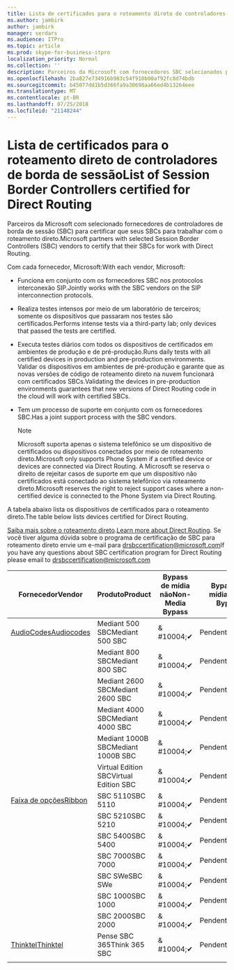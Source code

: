 ```yaml
---
title: Lista de certificados para o roteamento direto de controladores de borda de sessão
ms.author: jambirk
author: jambirk
manager: serdars
ms.audience: ITPro
ms.topic: article
ms.prod: skype-for-business-itpro
localization_priority: Normal
ms.collection: ''
description: Parceiros da Microsoft com fornecedores SBC selecionados para certificar a seu SBC para trabalham com o roteamento direto.
ms.openlocfilehash: 2ba827e734916b983c54f910b00af92fc8d74bdb
ms.sourcegitcommit: b45077dd1b5d366fa9a30698aa66ed4b13264eee
ms.translationtype: MT
ms.contentlocale: pt-BR
ms.lasthandoff: 07/25/2018
ms.locfileid: "21148244"
---
```

# <a name="list-of-session-border-controllers-certified-for-direct-routing"></a><span data-ttu-id="7ad86-103">Lista de certificados para o roteamento direto de controladores de borda de sessão</span><span class="sxs-lookup"><span data-stu-id="7ad86-103">List of Session Border Controllers certified for Direct Routing</span></span>

<span data-ttu-id="7ad86-104">Parceiros da Microsoft com selecionado fornecedores de controladores de borda de sessão (SBC) para certificar que seus SBCs para trabalhar com o roteamento direto.</span><span class="sxs-lookup"><span data-stu-id="7ad86-104">Microsoft partners with selected Session Border Controllers (SBC) vendors to certify that their SBCs for work with Direct Routing.</span></span> 

<span data-ttu-id="7ad86-105">Com cada fornecedor, Microsoft:</span><span class="sxs-lookup"><span data-stu-id="7ad86-105">With each vendor, Microsoft:</span></span> 

- <span data-ttu-id="7ad86-106">Funciona em conjunto com os fornecedores SBC nos protocolos interconexão SIP.</span><span class="sxs-lookup"><span data-stu-id="7ad86-106">Jointly works with the SBC vendors on the SIP interconnection protocols.</span></span>
- <span data-ttu-id="7ad86-107">Realiza testes intensos por meio de um laboratório de terceiros; somente os dispositivos que passaram nos testes são certificados.</span><span class="sxs-lookup"><span data-stu-id="7ad86-107">Performs intense tests via a third-party lab; only devices that passed the tests are certified.</span></span> 
- <span data-ttu-id="7ad86-108">Executa testes diários com todos os dispositivos de certificados em ambientes de produção e de pré-produção.</span><span class="sxs-lookup"><span data-stu-id="7ad86-108">Runs daily tests with all certified devices in production and pre-production environments.</span></span> <span data-ttu-id="7ad86-109">Validar os dispositivos em ambientes de pré-produção e garante que as novas versões de código de roteamento direto na nuvem funcionará com certificados SBCs.</span><span class="sxs-lookup"><span data-stu-id="7ad86-109">Validating the devices in pre-production environments guarantees that new versions of Direct Routing code in the cloud will work with certified SBCs.</span></span> 
- <span data-ttu-id="7ad86-110">Tem um processo de suporte em conjunto com os fornecedores SBC.</span><span class="sxs-lookup"><span data-stu-id="7ad86-110">Has a joint support process with the SBC vendors.</span></span>
 

  > [!NOTE]
  > <span data-ttu-id="7ad86-111">Microsoft suporta apenas o sistema telefônico se um dispositivo de certificados ou dispositivos conectados por meio de roteamento direto.</span><span class="sxs-lookup"><span data-stu-id="7ad86-111">Microsoft only supports Phone System if a certified device or devices are connected via Direct Routing.</span></span> <span data-ttu-id="7ad86-112">A Microsoft se reserva o direito de rejeitar casos de suporte em que um dispositivo não certificados está conectado ao sistema telefônico via roteamento direto.</span><span class="sxs-lookup"><span data-stu-id="7ad86-112">Microsoft reserves the right to reject support cases where a non-certified device is connected to the Phone System via Direct Routing.</span></span> 

<span data-ttu-id="7ad86-113">A tabela abaixo lista os dispositivos de certificados para o roteamento direto.</span><span class="sxs-lookup"><span data-stu-id="7ad86-113">The table below lists devices certified for Direct Routing.</span></span> 

<span data-ttu-id="7ad86-114">[Saiba mais sobre o roteamento direto](https://aka.ms/dr).</span><span class="sxs-lookup"><span data-stu-id="7ad86-114">[Learn more about Direct Routing](https://aka.ms/dr).</span></span> <span data-ttu-id="7ad86-115">Se você tiver alguma dúvida sobre o programa de certificação de SBC para roteamento direto envie um e-mail para drsbccertification@microsoft.com</span><span class="sxs-lookup"><span data-stu-id="7ad86-115">If you have any questions about SBC certification program for Direct Routing please email to drsbccertification@microsoft.com</span></span>


|<span data-ttu-id="7ad86-116">Fornecedor</span><span class="sxs-lookup"><span data-stu-id="7ad86-116">Vendor</span></span>  |<span data-ttu-id="7ad86-117">Produto</span><span class="sxs-lookup"><span data-stu-id="7ad86-117">Product</span></span>  |<span data-ttu-id="7ad86-118">Bypass de mídia não</span><span class="sxs-lookup"><span data-stu-id="7ad86-118">Non-Media Bypass</span></span>  |<span data-ttu-id="7ad86-119">Bypass de mídia</span><span class="sxs-lookup"><span data-stu-id="7ad86-119">Media Bypass</span></span>  |<span data-ttu-id="7ad86-120">Versão do software</span><span class="sxs-lookup"><span data-stu-id="7ad86-120">Software Version</span></span>|
|---------|---------|---------|---------|---------|
|[<span data-ttu-id="7ad86-121">AudioCodes</span><span class="sxs-lookup"><span data-stu-id="7ad86-121">Audiocodes</span></span>](https://www.audiocodes.com/solutions-products/products/products-for-microsoft-365/sbcs-media-gateways)    |   <span data-ttu-id="7ad86-122">Mediant 500 SBC</span><span class="sxs-lookup"><span data-stu-id="7ad86-122">Mediant 500 SBC</span></span>       |    <span data-ttu-id="7ad86-123">& #10004;</span><span class="sxs-lookup"><span data-stu-id="7ad86-123">&#10004;</span></span>     |    <span data-ttu-id="7ad86-124">Pendente</span><span class="sxs-lookup"><span data-stu-id="7ad86-124">Pending</span></span>      |     <span data-ttu-id="7ad86-125">7.20A.200.055</span><span class="sxs-lookup"><span data-stu-id="7ad86-125">7.20A.200.055</span></span>     |
|  |   <span data-ttu-id="7ad86-126">Mediant 800 SBC</span><span class="sxs-lookup"><span data-stu-id="7ad86-126">Mediant 800 SBC</span></span>       |    <span data-ttu-id="7ad86-127">& #10004;</span><span class="sxs-lookup"><span data-stu-id="7ad86-127">&#10004;</span></span>      |     <span data-ttu-id="7ad86-128">Pendente</span><span class="sxs-lookup"><span data-stu-id="7ad86-128">Pending</span></span>    |      <span data-ttu-id="7ad86-129">7.20A.200.055</span><span class="sxs-lookup"><span data-stu-id="7ad86-129">7.20A.200.055</span></span>    |
|     |      <span data-ttu-id="7ad86-130">Mediant 2600 SBC</span><span class="sxs-lookup"><span data-stu-id="7ad86-130">Mediant 2600 SBC</span></span>    |     <span data-ttu-id="7ad86-131">& #10004;</span><span class="sxs-lookup"><span data-stu-id="7ad86-131">&#10004;</span></span>     |    <span data-ttu-id="7ad86-132">Pendente</span><span class="sxs-lookup"><span data-stu-id="7ad86-132">Pending</span></span>     |    <span data-ttu-id="7ad86-133">7.20A.200.055</span><span class="sxs-lookup"><span data-stu-id="7ad86-133">7.20A.200.055</span></span>      |
|     |   <span data-ttu-id="7ad86-134">Mediant 4000 SBC</span><span class="sxs-lookup"><span data-stu-id="7ad86-134">Mediant 4000 SBC</span></span>       |     <span data-ttu-id="7ad86-135">& #10004;</span><span class="sxs-lookup"><span data-stu-id="7ad86-135">&#10004;</span></span>     |    <span data-ttu-id="7ad86-136">Pendente</span><span class="sxs-lookup"><span data-stu-id="7ad86-136">Pending</span></span>     |    <span data-ttu-id="7ad86-137">7.20A.200.055</span><span class="sxs-lookup"><span data-stu-id="7ad86-137">7.20A.200.055</span></span>      |
|     |    <span data-ttu-id="7ad86-138">Mediant 1000B SBC</span><span class="sxs-lookup"><span data-stu-id="7ad86-138">Mediant 1000B  SBC</span></span>   |    <span data-ttu-id="7ad86-139">& #10004;</span><span class="sxs-lookup"><span data-stu-id="7ad86-139">&#10004;</span></span>      |  <span data-ttu-id="7ad86-140">Pendente</span><span class="sxs-lookup"><span data-stu-id="7ad86-140">Pending</span></span>       |    <span data-ttu-id="7ad86-141">7.20A.200.055</span><span class="sxs-lookup"><span data-stu-id="7ad86-141">7.20A.200.055</span></span>   |
|     |   <span data-ttu-id="7ad86-142">Virtual Edition SBC</span><span class="sxs-lookup"><span data-stu-id="7ad86-142">Virtual Edition SBC</span></span>    |   <span data-ttu-id="7ad86-143">& #10004;</span><span class="sxs-lookup"><span data-stu-id="7ad86-143">&#10004;</span></span>   |<span data-ttu-id="7ad86-144">Pendente</span><span class="sxs-lookup"><span data-stu-id="7ad86-144">Pending</span></span>         |     <span data-ttu-id="7ad86-145">7.20A.200.055</span><span class="sxs-lookup"><span data-stu-id="7ad86-145">7.20A.200.055</span></span>     |
|[<span data-ttu-id="7ad86-146">Faixa de opções</span><span class="sxs-lookup"><span data-stu-id="7ad86-146">Ribbon</span></span>](https://ribboncommunications.com/solutions/enterprise-solutions/microsoft-skype-business)     | <span data-ttu-id="7ad86-147">SBC 5110</span><span class="sxs-lookup"><span data-stu-id="7ad86-147">SBC 5110</span></span>    |    <span data-ttu-id="7ad86-148">& #10004;</span><span class="sxs-lookup"><span data-stu-id="7ad86-148">&#10004;</span></span>      |   <span data-ttu-id="7ad86-149">Pendente</span><span class="sxs-lookup"><span data-stu-id="7ad86-149">Pending</span></span>      |     <span data-ttu-id="7ad86-150">6.2</span><span class="sxs-lookup"><span data-stu-id="7ad86-150">V6.2</span></span>     |
|     |<span data-ttu-id="7ad86-151">SBC 5210</span><span class="sxs-lookup"><span data-stu-id="7ad86-151">SBC 5210</span></span>     |     <span data-ttu-id="7ad86-152">& #10004;</span><span class="sxs-lookup"><span data-stu-id="7ad86-152">&#10004;</span></span>     |    <span data-ttu-id="7ad86-153">Pendente</span><span class="sxs-lookup"><span data-stu-id="7ad86-153">Pending</span></span>     |    <span data-ttu-id="7ad86-154">6.2</span><span class="sxs-lookup"><span data-stu-id="7ad86-154">V6.2</span></span>      |
|     | <span data-ttu-id="7ad86-155">SBC 5400</span><span class="sxs-lookup"><span data-stu-id="7ad86-155">SBC 5400</span></span>     |    <span data-ttu-id="7ad86-156">& #10004;</span><span class="sxs-lookup"><span data-stu-id="7ad86-156">&#10004;</span></span>  |    <span data-ttu-id="7ad86-157">Pendente</span><span class="sxs-lookup"><span data-stu-id="7ad86-157">Pending</span></span>     |   <span data-ttu-id="7ad86-158">6.2</span><span class="sxs-lookup"><span data-stu-id="7ad86-158">V6.2</span></span>    |
|     |<span data-ttu-id="7ad86-159">SBC 7000</span><span class="sxs-lookup"><span data-stu-id="7ad86-159">SBC 7000</span></span>     |     <span data-ttu-id="7ad86-160">& #10004;</span><span class="sxs-lookup"><span data-stu-id="7ad86-160">&#10004;</span></span>  |    <span data-ttu-id="7ad86-161">Pendente</span><span class="sxs-lookup"><span data-stu-id="7ad86-161">Pending</span></span>     |    <span data-ttu-id="7ad86-162">6.2</span><span class="sxs-lookup"><span data-stu-id="7ad86-162">V6.2</span></span>      |
|     | <span data-ttu-id="7ad86-163">SBC SWe</span><span class="sxs-lookup"><span data-stu-id="7ad86-163">SBC SWe</span></span>  |   <span data-ttu-id="7ad86-164">& #10004;</span><span class="sxs-lookup"><span data-stu-id="7ad86-164">&#10004;</span></span>    |    <span data-ttu-id="7ad86-165">Pendente</span><span class="sxs-lookup"><span data-stu-id="7ad86-165">Pending</span></span>     |    <span data-ttu-id="7ad86-166">6.2</span><span class="sxs-lookup"><span data-stu-id="7ad86-166">V6.2</span></span>      |
|     |<span data-ttu-id="7ad86-167">SBC 1000</span><span class="sxs-lookup"><span data-stu-id="7ad86-167">SBC 1000</span></span>   |     <span data-ttu-id="7ad86-168">& #10004;</span><span class="sxs-lookup"><span data-stu-id="7ad86-168">&#10004;</span></span>   |     <span data-ttu-id="7ad86-169">Pendente</span><span class="sxs-lookup"><span data-stu-id="7ad86-169">Pending</span></span>    |    <span data-ttu-id="7ad86-170">V7.0.2</span><span class="sxs-lookup"><span data-stu-id="7ad86-170">V7.0.2</span></span>   |<span data-ttu-id="7ad86-171">& #10004;</span><span class="sxs-lookup"><span data-stu-id="7ad86-171">&#10004;</span></span> 
|     | <span data-ttu-id="7ad86-172">SBC 2000</span><span class="sxs-lookup"><span data-stu-id="7ad86-172">SBC 2000</span></span>    |     <span data-ttu-id="7ad86-173">& #10004;</span><span class="sxs-lookup"><span data-stu-id="7ad86-173">&#10004;</span></span>   |    <span data-ttu-id="7ad86-174">Pendente</span><span class="sxs-lookup"><span data-stu-id="7ad86-174">Pending</span></span>     |    <span data-ttu-id="7ad86-175">V7.0.2</span><span class="sxs-lookup"><span data-stu-id="7ad86-175">V7.0.2</span></span>      |
|[<span data-ttu-id="7ad86-176">Thinktel</span><span class="sxs-lookup"><span data-stu-id="7ad86-176">Thinktel</span></span>](https://www.thinktel.ca/services/think-365/think-365-overview/)     |    <span data-ttu-id="7ad86-177">Pense SBC 365</span><span class="sxs-lookup"><span data-stu-id="7ad86-177">Think 365 SBC</span></span>      |  <span data-ttu-id="7ad86-178">& #10004;</span><span class="sxs-lookup"><span data-stu-id="7ad86-178">&#10004;</span></span>       |    <span data-ttu-id="7ad86-179">Pendente</span><span class="sxs-lookup"><span data-stu-id="7ad86-179">Pending</span></span>     |   <span data-ttu-id="7ad86-180">V 1.4</span><span class="sxs-lookup"><span data-stu-id="7ad86-180">V1.4</span></span>       |
|     |         |         |         |         |

